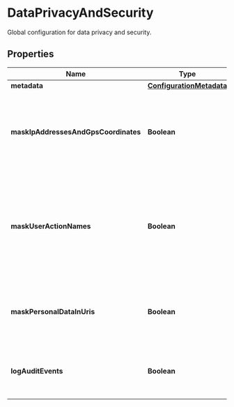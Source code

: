 

# DataPrivacyAndSecurity

Global configuration for data privacy and security.

## Properties

| Name | Type | Description | Notes |
|------------ | ------------- | ------------- | -------------|
|**metadata** | [**ConfigurationMetadata**](ConfigurationMetadata.md) |  |  [optional] |
|**maskIpAddressesAndGpsCoordinates** | **Boolean** | Masking of IP addresses and GPS coordinates is enabled (&#x60;true&#x60;) or disabled (&#x60;false&#x60;). |  |
|**maskUserActionNames** | **Boolean** | Masking of user action names is enabled (&#x60;true&#x60;) or disabled (&#x60;false&#x60;).   This masking is available only for web applications. |  |
|**maskPersonalDataInUris** | **Boolean** | Masking of personal data in URIs is enabled (&#x60;true&#x60;) or disabled (&#x60;false&#x60;). |  |
|**logAuditEvents** | **Boolean** | The audit logging is enabled (&#x60;true&#x60;) or disabled (&#x60;false&#x60;). |  [optional] |



